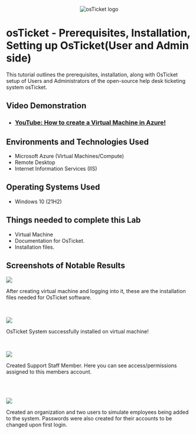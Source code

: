 <p align="center">
<img src="https://i.imgur.com/Clzj7Xs.png" alt="osTicket logo"/>
</p>

<h1>osTicket - Prerequisites, Installation, Setting up OsTicket(User and Admin side)</h1>
This tutorial outlines the prerequisites, installation, along with OsTicket setup of Users and Administrators of the open-source help desk ticketing system osTicket.<br />


<h2>Video Demonstration</h2>

- ### [YouTube: How to create a Virtual Machine in Azure!](https://youtu.be/R0cFU5XJScc)

<h2>Environments and Technologies Used</h2>

- Microsoft Azure (Virtual Machines/Compute)
- Remote Desktop
- Internet Information Services (IIS)

<h2>Operating Systems Used </h2>

- Windows 10</b> (21H2)

<h2>Things needed to complete this Lab</h2>

- Virtual Machine 
- Documentation for OsTicket.
- Installation files.

<h2>Screenshots of Notable Results</h2>

<p>
<img src="Full-Desktop/https://github.com/user-attachments/assets/1466231a-bf9f-4636-b790-9ed7493933a8"/>
</p>
<p>
After creating virtual machine and logging into it, these are the installation files needed for OsTicket software.
</p>
<br />

<p>
<img src="Full-Desktop/https://github.com/user-attachments/assets/0872c6cc-339d-4ff5-83af-2d419857c8fb"/>
</p>
<p>
OsTicket System successfully installed on virtual machine!
</p>
<br />

<p>
<img src="Full-Desktop/https://github.com/user-attachments/assets/85a27ab6-5f7c-4f36-b72a-f35df7eee960"/>
</p>
<p>
Created Support Staff Member. Here you can see access/permissions assigned to this members account.
</p>
<br />
<br />

<p>
<img src="Full-Desktop/https://github.com/user-attachments/assets/65da0ea8-290e-4238-8f78-b806f8e52dee"/>
</p>
<p>
Created an organization and two users to simulate employees being added to the system. Passwords were also created for their accounts to be changed upon first login.
</p>
<br />

